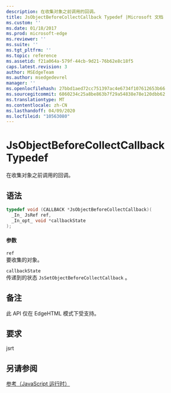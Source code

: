```yaml
---
description: 在收集对象之前调用的回调。
title: JsObjectBeforeCollectCallback Typedef |Microsoft 文档
ms.custom: ''
ms.date: 01/18/2017
ms.prod: microsoft-edge
ms.reviewer: ''
ms.suite: ''
ms.tgt_pltfrm: ''
ms.topic: reference
ms.assetid: f21a064a-579f-44cb-9d21-76b62e8c18f5
caps.latest.revision: 3
author: MSEdgeTeam
ms.author: msedgedevrel
manager: ''
ms.openlocfilehash: 27bbd1aed72cc751397ac4e6734f107612653b66
ms.sourcegitcommit: 6860234c25a8be863b7f29a54838e78e120dbb62
ms.translationtype: MT
ms.contentlocale: zh-CN
ms.lasthandoff: 04/09/2020
ms.locfileid: "10563080"
---
```

# JsObjectBeforeCollectCallback Typedef
在收集对象之前调用的回调。  
  
## 语法  
  
```cpp  
typedef void (CALLBACK *JsObjectBeforeCollectCallback)(  
  _In_ JsRef ref,  
  _In_opt_ void *callbackState  
);  
```  
  
#### 参数  
 `ref`  
 要收集的对象。  
  
 `callbackState`  
 传递到的状态 `JsSetObjectBeforeCollectCallback` 。  
  
## 备注  
 此 API 仅在 EdgeHTML 模式下受支持。  
  
## 要求  
 jsrt  
  
## 另请参阅  
 [参考（JavaScript 运行时）](../chakra-hosting/reference-javascript-runtime.md)